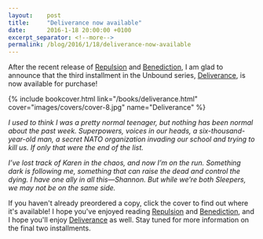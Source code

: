 ```yaml
---
layout:    post
title:     "Deliverance now available"
date:      2016-1-18 20:00:00 +0100
excerpt_separator: <!--more-->
permalink: /blog/2016/1/18/deliverance-now-available
---
```


After the recent release of [Repulsion](/books/repulsion.html) and [Benediction](/books/benediction.html), I am glad to announce that the third installment in the Unbound series, [Deliverance](/books/deliverance.html), is now available for purchase!

<!--more-->
{% include bookcover.html link="/books/deliverance.html" cover="images/covers/cover-8.jpg" name="Deliverance" %}

*I used to think I was a pretty normal teenager, but nothing has been normal about the past week. Superpowers, voices in our heads, a six-thousand-year-old man, a secret NATO organization invading our school and trying to kill us. If only that were the end of the list.*

*I’ve lost track of Karen in the chaos, and now I’m on the run. Something dark is following me, something that can raise the dead and control the dying. I have one ally in all this&#x2014;Shannon. But while we’re both Sleepers, we may not be on the same side.*

If you haven't already preordered a copy, click the cover to find out where it's available! I hope you've enjoyed reading [Repulsion](/books/repulsion.html) and [Benediction](/books/benediction.html), and I hope you'll enjoy [Deliverance](/books/deliverance.html) as well. Stay tuned for more information on the final two installments.
